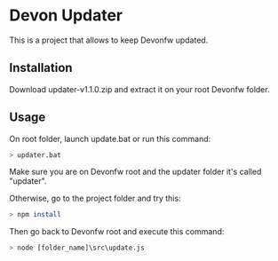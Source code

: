 # Devon Updater

This is a project that allows to keep Devonfw updated. 


## Installation

Download updater-v1.1.0.zip and extract it on your root Devonfw folder.

## Usage

On root folder, launch update.bat or run this command:

```bash
> updater.bat
```

Make sure you are on Devonfw root and the updater folder it's called "updater". 

Otherwise, go to the project folder and try this:

```bash
> npm install
```
Then go back to Devonfw root and execute this command:

```bash
> node [folder_name]\src\update.js
```
